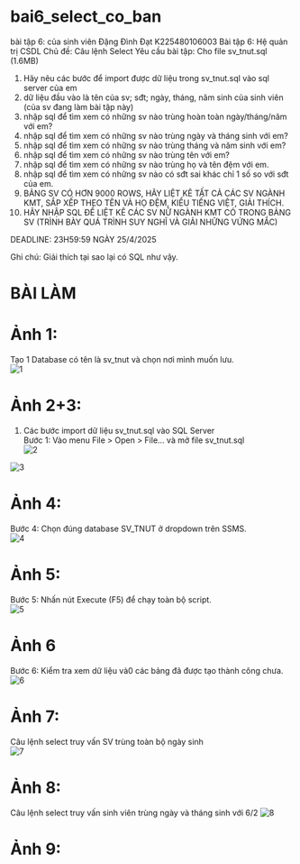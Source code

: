 # bai6_select_co_ban
bài tập 6: của sinh viên Đặng Đình Đạt K225480106003
Bài tập 6: Hệ quản trị CSDL
Chủ đề: Câu lệnh Select
Yêu cầu bài tập: 
Cho file sv_tnut.sql (1.6MB)
1. Hãy nêu các bước để import được dữ liệu trong sv_tnut.sql vào sql server của em
2. dữ liệu đầu vào là tên của sv; sđt; ngày, tháng, năm sinh của sinh viên (của sv đang làm bài tập này)
3. nhập sql để tìm xem có những sv nào trùng hoàn toàn ngày/tháng/năm với em?
4. nhập sql để tìm xem có những sv nào trùng ngày và tháng sinh với em?
5. nhập sql để tìm xem có những sv nào trùng tháng và năm sinh với em?
6. nhập sql để tìm xem có những sv nào trùng tên với em?
7. nhập sql để tìm xem có những sv nào trùng họ và tên đệm với em.
8. nhập sql để tìm xem có những sv nào có sđt sai khác chỉ 1 số so với sđt của em.
9. BẢNG SV CÓ HƠN 9000 ROWS, HÃY LIỆT KÊ TẤT CẢ CÁC SV NGÀNH KMT, SẮP XẾP THEO TÊN VÀ HỌ ĐỆM, KIỂU TIẾNG  VIỆT, GIẢI THÍCH.
10. HÃY NHẬP SQL ĐỂ LIỆT KÊ CÁC SV NỮ NGÀNH KMT CÓ TRONG BẢNG SV (TRÌNH BÀY QUÁ TRÌNH SUY NGHĨ VÀ GIẢI NHỮNG VỨNG MẮC)

DEADLINE: 23H59:59 NGÀY 25/4/2025

Ghi chú: Giải thích tại sao lại có SQL như vậy.  
# BÀI LÀM  
# Ảnh 1:  
Tạo 1 Database có tên là sv_tnut và chọn nơi mình muốn lưu.  
![1](https://github.com/user-attachments/assets/dcc21ac0-14ea-44e7-892f-d5b068b8af1e)  

# Ảnh 2+3:  
1. Các bước import dữ liệu sv_tnut.sql vào SQL Server  
Bước 1: Vào menu File > Open > File… và mở file sv_tnut.sql  
![2](https://github.com/user-attachments/assets/423f4dbf-3514-4050-af4b-9055a8f7ef57)

![3](https://github.com/user-attachments/assets/515b04d0-331e-4db6-a904-a934d1dc4344)  

# Ảnh 4: 
Bước 4: Chọn đúng database SV_TNUT ở dropdown trên SSMS.  
![4](https://github.com/user-attachments/assets/6f8e3982-6a14-4160-9c34-c2aff21b41c4)  

# Ảnh 5:
Bước 5: Nhấn nút Execute (F5) để chạy toàn bộ script.  
![5](https://github.com/user-attachments/assets/2a621475-502a-4a97-9460-966202e6a0ca)


# Ảnh 6
Bước 6: Kiểm tra xem dữ liệu và0 các bảng đã được tạo thành công chưa.  
![6](https://github.com/user-attachments/assets/880b8152-d00c-4521-9012-50c6fe80fe99)  

# Ảnh 7:  
Câu lệnh select truy vấn SV trùng toàn bộ ngày sinh  
![7](https://github.com/user-attachments/assets/581d1d4d-15cf-4508-8c0e-58091e7d68cf)  

# Ảnh 8:  
Câu lệnh select truy vấn sinh viên trùng ngày và tháng sinh với 6/2
![8](https://github.com/user-attachments/assets/6fe6448d-870d-4603-90b2-c60310d0df9c)

# Ảnh 9:  










